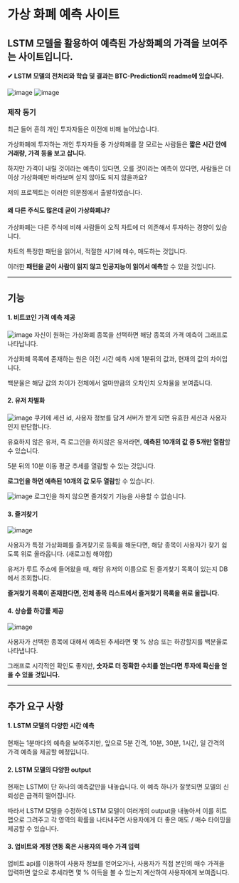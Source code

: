 # 가상 화폐 예측 사이트
## LSTM 모델을 활용하여 예측된 가상화폐의 가격을 보여주는 사이트입니다.
#### ✔ **LSTM 모델의 전처리와 학습 및 결과는 BTC-Prediction의 readme에 있습니다.**
![image](https://github.com/Digital-coin-predict-Service/Digital-coin/assets/112631585/5d7589ef-f299-42f8-b110-9f3fec56bb4c)
![image](https://github.com/Digital-coin-predict-Service/Digital-coin/assets/112631585/bdaf0062-de4b-4498-a65d-2e0b537d94f4)
### 제작 동기
최근 들어 흔히 개인 투자자들은 이전에 비해 늘어났습니다. 

가상화폐에 투자하는 개인 투자자들 중 가상화폐를 잘 모르는 사람들은 **짧은 시간 안에 거래량, 가격 등을 보고 삽니다.**

하지만 가격이 내릴 것이라는 예측이 있다면, 오를 것이라는 예측이 있다면, 사람들은 더이상 가상화폐만 바라보며 살지 않아도 되지 않을까요?

저의 프로젝트는 이러한 의문점에서 출발하였습니다.

#### 왜 다른 주식도 많은데 굳이 가상화폐냐?

가상화폐는 다른 주식에 비해 사람들이 오직 차트에 더 의존해서 투자하는 경향이 있습니다.

차트의 특정한 패턴을 읽어서, 적절한 시기에 매수, 매도하는 것입니다.

이러한 **패턴을 굳이 사람이 읽지 않고 인공지능이 읽어서 예측**할 수 있을 것입니다.
***********************
## 기능
#### 1. 비트코인 가격 예측 제공
![image](https://github.com/Digital-coin-predict-Service/Digital-coin/assets/112631585/c90ae85d-9e0d-42f6-8e7b-dd770603cd74)
자신이 원하는 가상화폐 종목을 선택하면 해당 종목의 가격 예측이 그래프로 나타납니다.

가상화폐 목록에 존재하는 원은 이전 시간 예측 시에 1분뒤의 값과, 현재의 값의 차이입니다.

백분율은 해당 값의 차이가 전체에서 얼마만큼의 오차인치 오차율을 보여줍니다.

#### 2. 유저 차별화
![image](https://github.com/Digital-coin-predict-Service/Digital-coin/assets/112631585/25385ad4-66e1-469b-8434-41c6cd7e62ec)
쿠키에 세션 id, 사용자 정보를 담겨 서버가 받게 되면 유효한 세션과 사용자인지 판단합니다.

유효하지 않은 유저, 즉 로그인을 하지않은 유저라면, **예측된 10개의 값 중 5개만 열람**할 수 있습니다.

5분 뒤의 10분 이동 평균 추세를 열람할 수 있는 것입니다.

**로그인을 하면 예측된 10개의 값 모두 열람**할 수 있습니다.

![image](https://github.com/Digital-coin-predict-Service/Digital-coin/assets/112631585/224c04a8-c535-4863-8cec-40089ddb3190)
로그인을 하지 않으면 즐겨찾기 기능을 사용할 수 없습니다.

#### 3. 즐겨찾기
![image](https://github.com/Digital-coin-predict-Service/Digital-coin/assets/112631585/030659ba-7277-472d-b5df-b15f49c6ec08)

사용자가 특정 가상화폐를 즐겨찾기로 등록을 해둔다면, 해당 종목이 사용자가 찾기 쉽도록 위로 올라옵니다. (새로고침 해야함)

유저가 루트 주소에 들어왔을 때, 해당 유저의 이름으로 된 즐겨찾기 목록이 있는지 DB에서 조회합니다.

**즐겨찾기 목록이 존재한다면, 전체 종목 리스트에서 즐겨찾기 목록을 위로 올립니다.**

#### 4. 상승률 하강률 제공
![image](https://github.com/Digital-coin-predict-Service/Digital-coin/assets/112631585/bf0b44cd-09df-472a-874d-592827cc578b)

사용자가 선택한 종목에 대해서 예측된 추세라면 몇 % 상승 또는 하강할지를 백분율로 나타냅니다.

그래프로 시각적인 확인도 좋지만, **숫자로 더 정확한 수치를 얻는다면 투자에 확신을 얻을 수 있을 것입니다.**
*********************
## 추가 요구 사항
#### 1. LSTM 모델의 다양한 시간 예측
현재는 1분마다의 예측을 보여주지만, 앞으로 5분 간격, 10분, 30분, 1시간, 일 간격의 가격 예측을 제공할 예정입니다.

#### 2. LSTM 모델의 다양한 output
현재는 LSTM이 단 하나의 예측값만을 내놓습니다. 이 예측 하나가 잘못되면 모델의 신뢰성은 급격히 떨어집니다.

따라서 LSTM 모델을 수정하여 LSTM 모델이 여러개의 output을 내놓아서 이를 히트맵으로 그려주고 각 영역의 확률을 나타내주면 사용자에게 더 좋은 매도 / 매수 타이밍을 제공할 수 있습니다.

#### 3. 업비트와 계정 연동 혹은 사용자의 매수 가격 입력
업비트 api를 이용하여 사용자 정보를 얻어오거나, 사용자가 직접 본인의 매수 가격을 입력하면 앞으로 추세라면 몇 % 이득을 볼 수 있는지 계산하여 사용자에게 보여줍니다.

